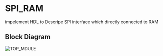 # SPI_RAM
impelement HDL to Descripe SPI interface which directly connected to RAM 

## Block Diagram
![TOP_MDULE](../images/topmodule.png "TOP_MODULE")
